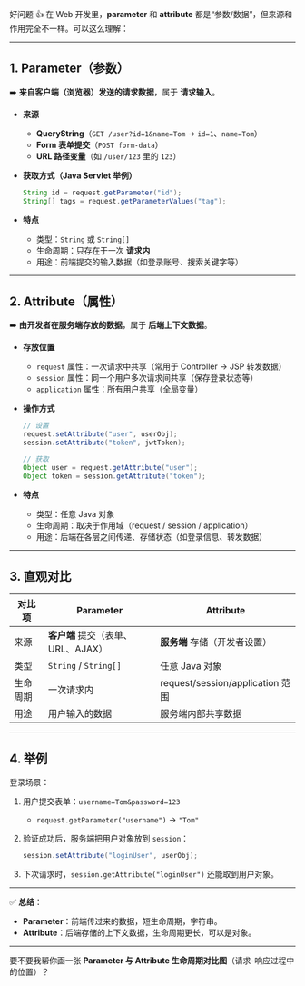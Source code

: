 好问题 👍 在 Web 开发里，**parameter** 和 **attribute** 都是“参数/数据”，但来源和作用完全不一样。可以这么理解：

---

## 1. **Parameter（参数）**

➡️ **来自客户端（浏览器）发送的请求数据**，属于 **请求输入**。

* **来源**

  * **QueryString**（`GET /user?id=1&name=Tom` → `id=1`、`name=Tom`）
  * **Form 表单提交**（`POST form-data`）
  * **URL 路径变量**（如 `/user/123` 里的 `123`）

* **获取方式（Java Servlet 举例）**

  ```java
  String id = request.getParameter("id");
  String[] tags = request.getParameterValues("tag");
  ```

* **特点**

  * 类型：`String` 或 `String[]`
  * 生命周期：只存在于一次 **请求内**
  * 用途：前端提交的输入数据（如登录账号、搜索关键字等）

---

## 2. **Attribute（属性）**

➡️ **由开发者在服务端存放的数据**，属于 **后端上下文数据**。

* **存放位置**

  * `request` 属性：一次请求中共享（常用于 Controller → JSP 转发数据）
  * `session` 属性：同一个用户多次请求间共享（保存登录状态等）
  * `application` 属性：所有用户共享（全局变量）

* **操作方式**

  ```java
  // 设置
  request.setAttribute("user", userObj);
  session.setAttribute("token", jwtToken);

  // 获取
  Object user = request.getAttribute("user");
  Object token = session.getAttribute("token");
  ```

* **特点**

  * 类型：任意 Java 对象
  * 生命周期：取决于作用域（request / session / application）
  * 用途：后端在各层之间传递、存储状态（如登录信息、转发数据）

---

## 3. 直观对比

| 对比项   | **Parameter**                      | **Attribute**                    |
| -------- | ---------------------------------- | -------------------------------- |
| 来源     | **客户端** 提交（表单、URL、AJAX） | **服务端** 存储（开发者设置）    |
| 类型     | `String` / `String[]`              | 任意 Java 对象                   |
| 生命周期 | 一次请求内                         | request/session/application 范围 |
| 用途     | 用户输入的数据                     | 服务端内部共享数据               |

---

## 4. 举例

登录场景：

1. 用户提交表单：`username=Tom&password=123`

   * `request.getParameter("username")` → `"Tom"`
2. 验证成功后，服务端把用户对象放到 `session`：

   ```java
   session.setAttribute("loginUser", userObj);
   ```
3. 下次请求时，`session.getAttribute("loginUser")` 还能取到用户对象。

---

✅ **总结**：

* **Parameter**：前端传过来的数据，短生命周期，字符串。
* **Attribute**：后端存储的上下文数据，生命周期更长，可以是对象。

---

要不要我帮你画一张 **Parameter 与 Attribute 生命周期对比图**（请求-响应过程中的位置）？